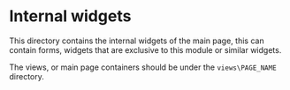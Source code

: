 # Internal widgets
This directory contains the internal widgets of the main page, this can contain forms, widgets that are
exclusive to this module or similar widgets.

The views, or main page containers should be under the `views\PAGE_NAME` directory.